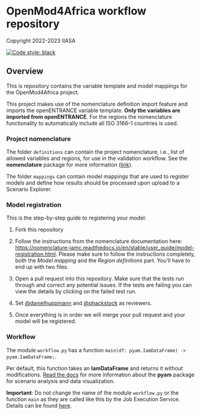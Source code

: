 # OpenMod4Africa workflow repository

Copyright 2022-2023 IIASA

[![Code style: black](https://img.shields.io/badge/code%20style-black-000000.svg)](https://github.com/psf/black)

## Overview

This is repository contains the variable template and model mappings for the OpenMod4Africa project.

This project makes use of the nomenclature definition import feature and imports the openENTRANCE variable template.
**Only the variables are imported from openENTRANCE**.
For the regions the nomenclature functionality to automatically include all ISO 3166-1 countries
is used.

### Project nomenclature

The folder `definitions` can contain the project nomenclature, i.e., list of allowed
variables and regions, for use in the validation workflow. See the **nomenclature**
package for more information ([link](https://github.com/iamconsortium/nomenclature)).

The folder `mappings` can contain model mappings that are used to register models and
define how results should be processed upon upload to a Scenario Explorer.

### Model registration

This is the step-by-step guide to registering your model:

1. Fork this repository
2. Follow the instructions from the nomenclature documentation here: <https://nomenclature-iamc.readthedocs.io/en/stable/user_guide/model-registration.html>. 
Please make sure to follow the instructions completely, both the _Model mapping_ and the _Region definitions_ part. You'll have to end up with two files.
3. Open a pull request into this repository. Make sure that the tests run through and correct any potential issues. If the tests are failing you can view the details by clicking on the failed test run.

4. Set [@danielhuppmann](https://github.com/danielhuppmann) and [@phackstock](https://github.com/phackstock) as reviewers.
5. Once everything is in order we will merge your pull request and your model will be registered.

### Workflow

The module `workflow.py` has a function `main(df: pyam.IamDataFrame) -> pyam.IamDataFrame:`.

Per default, this function takes an **IamDataFrame** and returns it without
modifications. [Read the docs](https://pyam-iamc.readthedocs.io) for more information
about the **pyam** package for scenario analysis and data visualization.

**Important**: Do not change the name of the module `workflow.py` or the function `main`
as they are called like this by the Job Execution Service. Details can be found
[here](https://wiki.ece.iiasa.ac.at/wiki/index.php/Scenario_Explorer/Setup#Job_Execution_Service).
